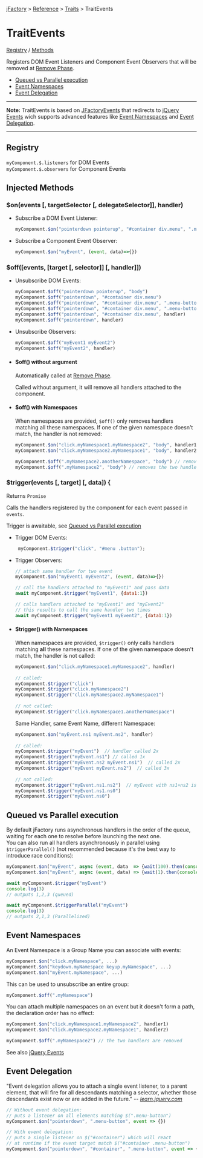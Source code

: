 [jFactory](index.md) > [Reference](ref-index.md) > [Traits](ref-index.md#traits-component-features) > TraitEvents

# TraitEvents

[Registry](#registry) / [Methods](#injected-methods)

Registers DOM Event Listeners and Component Event Observers that will be removed at [Remove Phase](TraitService-Phases.md#remove-phase).

* [Queued vs Parallel execution](#queued-vs-parallel-execution)
* [Event Namespaces](#event-namespaces)
* [Event Delegation](#event-delegation)

***
**Note:** TraitEvents is based on [JFactoryEvents](JFactoryEvents.md) that redirects to [jQuery Events](https://learn.jquery.com/events) wich 
supports advanced features like [Event Namespaces](#event-namespaces) and [Event Delegation](#event-delegation).
***

## Registry

`myComponent.$.listeners` for DOM Events\
`myComponent.$.observers` for Component Events

## Injected Methods

### $on(events [, targetSelector [, delegateSelector]], handler)

* Subscribe a DOM Event Listener:

    ```javascript
    myComponent.$on("pointerdown pointerup", "#container div.menu", ".menu-button", event=>{})
    ``` 

* Subscribe a Component Event Observer:

    ```javascript
    myComponent.$on("myEvent", (event, data)=>{})
    ```
    
### $off([events, [target [, selector]] [, handler]])

* Unsubscribe DOM Events:

    ```javascript
    myComponent.$off("pointerdown pointerup", "body")
    myComponent.$off("pointerdown", "#container div.menu")
    myComponent.$off("pointerdown", "#container div.menu", ".menu-button")
    myComponent.$off("pointerdown", "#container div.menu", ".menu-button", handler)
    myComponent.$off("pointerdown", "#container div.menu", handler)
    myComponent.$off("pointerdown", handler)
    ```
  
* Unsubscribe Observers:

    ```javascript
    myComponent.$off("myEvent1 myEvent2")
    myComponent.$off("myEvent2", handler)
    ```

* #### $off() without argument

    Automatically called at [Remove Phase](TraitService-Phases.md#remove-phase).
    
    Called without argument, it will remove all handlers attached to the component.

* #### $off() with Namespaces

    When namespaces are provided, `$off()` only removes handlers matching all these namespaces. If one of the given namespace doesn't match, the handler is not removed:

    ```javascript
    myComponent.$on("click.myNamespace1.myNamespace2", "body", handler1)
    myComponent.$on("click.myNamespace2.myNamespace1", "body", handler2)
    
    myComponent.$off(".myNamespace2.anotherNamespace", "body") // removes nothing
    myComponent.$off(".myNamespace2", "body") // removes the two handlers
    ```

### $trigger(events [, target] [, data]) {
Returns `Promise`


Calls the handlers registered by the component for each event passed in `events`.

Trigger is awaitable, see [Queued vs Parallel execution](#queued-vs-parallel-execution) 
* Trigger DOM Events: 

    ```javascript
     myComponent.$trigger("click", "#menu .button");
    ```

* Trigger Observers:
    ```javascript
    // attach same handler for two event
    myComponent.$on("myEvent1 myEvent2", (event, data)=>{})
    
    // call the handlers attached to "myEvent1" and pass data    
    await myComponent.$trigger("myEvent1", {data1:1})
    
    // calls handlers attached to "myEvent1" and "myEvent2" 
    // this results to call the same handler two times
    await myComponent.$trigger("myEvent1 myEvent2", {data1:1}) 
    ```

* #### $trigger() with Namespaces
    
    When namespaces are provided, `$trigger()` only calls handlers matching **all** these namespaces. If one of the given namespace doesn't match, the handler is not called: 
     
    ```javascript
    myComponent.$on("click.myNamespace1.myNamespace2", handler)
     
    // called:
    myComponent.$trigger("click") 
    myComponent.$trigger("click.myNamespace2") 
    myComponent.$trigger("click.myNamespace2.myNamespace1")  
     
    // not called:
    myComponent.$trigger("click.myNamespace1.anotherNamespace") 
    ```
    
    Same Handler, same Event Name, different Namespace:
    
    ```javascript
    myComponent.$on("myEvent.ns1 myEvent.ns2", handler)
     
    // called:
    myComponent.$trigger("myEvent")  // handler called 2x
    myComponent.$trigger("myEvent.ns1") // called 1x 
    myComponent.$trigger("myEvent.ns2 myEvent.ns1")  // called 2x
    myComponent.$trigger("myEvent myEvent.ns2")  // called 3x
     
    // not called:
    myComponent.$trigger("myEvent.ns1.ns2")  // myEvent with ns1+ns2 is not a registered handler
    myComponent.$trigger("myEvent.ns1.ns0")  
    myComponent.$trigger("myEvent.ns0")  
    ```

## Queued vs Parallel execution   
         
By default jFactory runs asynchronous handlers in the order of the queue, waiting for each one to resolve before launching the next one.   
You can also run all handlers asynchronously in parallel using `$triggerParallel()`
(not recommended because it's the best way to introduce race conditions):    
         
```javascript
myComponent.$on("myEvent", async (event, data  => {wait(100).then(console.log(1))})
myComponent.$on("myEvent", async (event, data) => {wait(1).then(console.log(2))})

await myComponent.$trigger("myEvent")
console.log(3)
// outputs 1,2,3 (queued) 

await myComponent.$triggerParallel("myEvent")
console.log(3)
// outputs 2,1,3 (Parallelized)
```

## Event Namespaces

An Event Namespace is a Group Name you can associate with events:

```javascript
myComponent.$on("click.myNamespace", ...)
myComponent.$on("keydown.myNamespace keyup.myNamespace", ...)
myComponent.$on("myEvent.myNamespace", ...)
```

This can be used to unsubscribe an entire group:

```javascript
myComponent.$off(".myNamespace")
```

You can attach multiple namespaces on an event but it doesn't form a path, the declaration order has no effect:

```javascript
myComponent.$on("click.myNamespace1.myNamespace2", handler1)
myComponent.$on("click.myNamespace2.myNamespace1", handler2)

myComponent.$off(".myNamespace2") // the two handlers are removed  
```
See also [jQuery Events](https://api.jquery.com/category/events/)

## Event Delegation

"Event delegation allows you to attach a single event listener, to a parent element, that will fire for all descendants matching a selector, whether those descendants exist now or are added in the future."
-- <cite>[learn.jquery.com](https://learn.jquery.com/events/event-delegation/)</cite>


```javascript
// Without event delegation:
// puts a listener on all elements matching $(".menu-button")
myComponent.$on("pointerdown", ".menu-button", event => {})

// With event delegation:
// puts a single listener on $("#container") which will react 
// at runtime if the event target match $("#container .menu-button")  
myComponent.$on("pointerdown", "#container", ".menu-button", event => {})
```